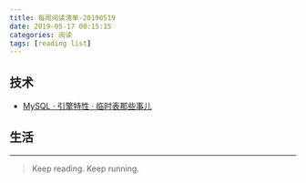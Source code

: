 ```yaml
---
title: 每周阅读清单-20190519
date: 2019-05-17 00:15:15
categories: 阅读
tags: [reading list]
---
```


## 技术

- [MySQL · 引擎特性 · 临时表那些事儿](http://mysql.taobao.org/monthly/2019/04/01/)

## 生活

---

> Keep reading. Keep running.
